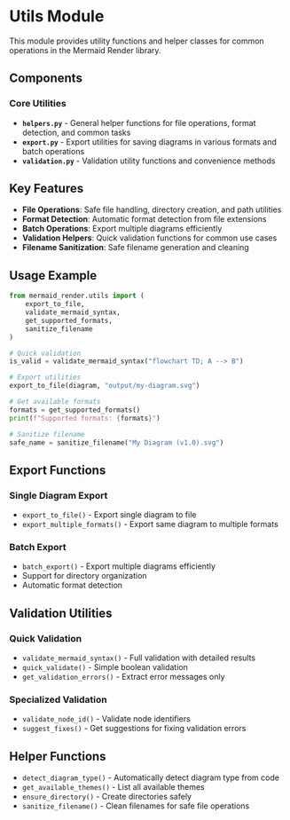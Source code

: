 # Utils Module

This module provides utility functions and helper classes for common operations in the Mermaid Render library.

## Components

### Core Utilities
- **`helpers.py`** - General helper functions for file operations, format detection, and common tasks
- **`export.py`** - Export utilities for saving diagrams in various formats and batch operations
- **`validation.py`** - Validation utility functions and convenience methods

## Key Features

- **File Operations**: Safe file handling, directory creation, and path utilities
- **Format Detection**: Automatic format detection from file extensions
- **Batch Operations**: Export multiple diagrams efficiently
- **Validation Helpers**: Quick validation functions for common use cases
- **Filename Sanitization**: Safe filename generation and cleaning

## Usage Example

```python
from mermaid_render.utils import (
    export_to_file, 
    validate_mermaid_syntax,
    get_supported_formats,
    sanitize_filename
)

# Quick validation
is_valid = validate_mermaid_syntax("flowchart TD; A --> B")

# Export utilities
export_to_file(diagram, "output/my-diagram.svg")

# Get available formats
formats = get_supported_formats()
print(f"Supported formats: {formats}")

# Sanitize filename
safe_name = sanitize_filename("My Diagram (v1.0).svg")
```

## Export Functions

### Single Diagram Export
- `export_to_file()` - Export single diagram to file
- `export_multiple_formats()` - Export same diagram to multiple formats

### Batch Export
- `batch_export()` - Export multiple diagrams efficiently
- Support for directory organization
- Automatic format detection

## Validation Utilities

### Quick Validation
- `validate_mermaid_syntax()` - Full validation with detailed results
- `quick_validate()` - Simple boolean validation
- `get_validation_errors()` - Extract error messages only

### Specialized Validation
- `validate_node_id()` - Validate node identifiers
- `suggest_fixes()` - Get suggestions for fixing validation errors

## Helper Functions

- `detect_diagram_type()` - Automatically detect diagram type from code
- `get_available_themes()` - List all available themes
- `ensure_directory()` - Create directories safely
- `sanitize_filename()` - Clean filenames for safe file operations
